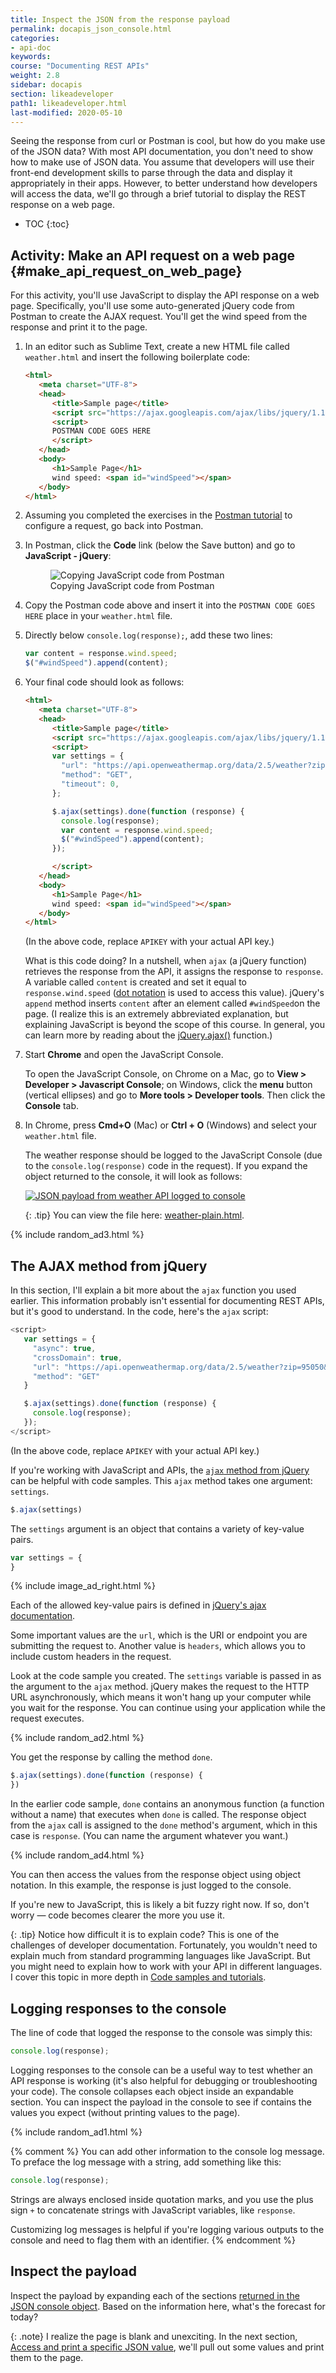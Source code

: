 ```yaml
---
title: Inspect the JSON from the response payload
permalink: docapis_json_console.html
categories:
- api-doc
keywords:
course: "Documenting REST APIs"
weight: 2.8
sidebar: docapis
section: likeadeveloper
path1: likeadeveloper.html
last-modified: 2020-05-10
---
```


Seeing the response from curl or Postman is cool, but how do you make use of the JSON data? With most API documentation, you don't need to show how to make use of JSON data. You assume that developers will use their front-end development skills to parse through the data and display it appropriately in their apps. However, to better understand how developers will access the data, we'll go through a brief tutorial to display the REST response on a web page.

* TOC
{:toc}

## <i class="fa fa-user-circle"></i> Activity: Make an API request on a web page {#make_api_request_on_web_page}

For this activity, you'll use JavaScript to display the API response on a web page. Specifically, you'll use some auto-generated jQuery code from Postman to create the AJAX request. You'll get the wind speed from the response and print it to the page.

1.  In an editor such as Sublime Text, create a new HTML file called `weather.html` and insert the following boilerplate code:

    ```html
    <html>
       <meta charset="UTF-8">
       <head>
          <title>Sample page</title>
          <script src="https://ajax.googleapis.com/ajax/libs/jquery/1.11.1/jquery.min.js"></script>
          <script>
          POSTMAN CODE GOES HERE
          </script>
       </head>
       <body>
          <h1>Sample Page</h1>
          wind speed: <span id="windSpeed"></span>
       </body>
    </html>
    ```

2.  Assuming you completed the exercises in the [Postman tutorial](docapis_postman.html) to configure a request, go back into Postman.
3.  In Postman, click the **Code** link (below the Save button) and go to **JavaScript - jQuery**:

    <figure><img class="docimage medium" src="{{site.media}}/postman_javascript_ajax.png" alt="Copying JavaScript code from Postman" /><figcaption>Copying JavaScript code from Postman</figcaption></figure>

4.  Copy the Postman code above and insert it into the `POSTMAN CODE GOES HERE` place in your `weather.html` file.
5.  Directly below `console.log(response);`, add these two lines:

    ```js
    var content = response.wind.speed;
    $("#windSpeed").append(content);
    ```

6.  Your final code should look as follows:

    ```html
    <html>
       <meta charset="UTF-8">
       <head>
          <title>Sample page</title>
          <script src="https://ajax.googleapis.com/ajax/libs/jquery/1.11.1/jquery.min.js"></script>
          <script>
          var settings = {
            "url": "https://api.openweathermap.org/data/2.5/weather?zip=95050&units=imperial&appid=APIKEY",
            "method": "GET",
            "timeout": 0,
          };

          $.ajax(settings).done(function (response) {
            console.log(response);
            var content = response.wind.speed;
            $("#windSpeed").append(content);
          });

          </script>
       </head>
       <body>
          <h1>Sample Page</h1>
          wind speed: <span id="windSpeed"></span>
       </body>
    </html>
    ```

    (In the above code, replace `APIKEY` with your actual API key.)

    What is this code doing? In a nutshell, when `ajax` (a jQuery function) retrieves the response from the API, it assigns the response to `response`. A variable called `content` is created and set it equal to `response.wind.speed` ([dot notation]({{site.rooturl}}docapis_diving_into_dot_notation.html) is used to access this value). jQuery's `append` method inserts `content` after an element called `#windSpeed`on the page. (I realize this is an extremely abbreviated explanation, but explaining JavaScript is beyond the scope of this course. In general, you can learn more by reading about the [jQuery.ajax()](https://api.jquery.com/jquery.ajax/) function.)

7.  Start **Chrome** and open the JavaScript Console.

    To open the JavaScript Console, on Chrome on a Mac, go to **View > Developer > Javascript Console**; on Windows, click the **menu** button (vertical ellipses) and go to **More tools > Developer tools**. Then click the **Console** tab.

8.  In Chrome, press **Cmd+O** (Mac) or **Ctrl + O** (Windows) and select your `weather.html` file.

    The weather response should be logged to the JavaScript Console (due to the `console.log(response)` code in the request). If you expand the object returned to the console, it will look as follows:

    <a class="noCrossRef" href="https://idratherbewriting.com/learnapidoc/assets/files/weather-plain.html"><img src="{{site.media}}/jsonpayloadweather.png" alt="JSON payload from weather API logged to console" /></a>

    {: .tip}
    You can view the file here: [weather-plain.html](https://idratherbewriting.com/learnapidoc/assets/files/weather-plain.html).


{% include random_ad3.html %}

## The AJAX method from jQuery

In this section, I'll explain a bit more about the `ajax` function you used earlier. This information probably isn't essential for documenting REST APIs, but it's good to understand. In the code, here's the `ajax` script:

```javascript
<script>
   var settings = {
     "async": true,
     "crossDomain": true,
     "url": "https://api.openweathermap.org/data/2.5/weather?zip=95050&appid=APIKEY&units=imperial",
     "method": "GET"
   }

   $.ajax(settings).done(function (response) {
     console.log(response);
   });
</script>
```

(In the above code, replace `APIKEY` with your actual API key.)

If you're working with JavaScript and APIs, the [`ajax` method from jQuery](http://api.jquery.com/jquery.ajax) can be helpful with code samples. This `ajax` method takes one argument: `settings`.

```js
$.ajax(settings)
```

The `settings` argument is an object that contains a variety of key-value pairs.

```js
var settings = {
}
```

{% include image_ad_right.html %}

Each of the allowed key-value pairs is defined in [jQuery's ajax documentation](http://api.jquery.com/jquery.ajax/#jQuery-ajax-settings).

Some important values are the `url`, which is the URI or endpoint you are submitting the request to. Another value is `headers`, which allows you to include custom headers in the request.

Look at the code sample you created. The `settings` variable is passed in as the argument to the `ajax` method. jQuery makes the request to the HTTP URL asynchronously, which means it won't hang up your computer while you wait for the response. You can continue using your application while the request executes.

{% include random_ad2.html %}

You get the response by calling the method `done`.

```js
$.ajax(settings).done(function (response) {
})
```

In the earlier code sample, `done` contains an anonymous function (a function without a name) that executes when `done` is called. The response object from the `ajax` call is assigned to the `done` method's argument, which in this case is `response`. (You can name the argument whatever you want.)

{% include random_ad4.html %}

You can then access the values from the response object using object notation. In this example, the response is just logged to the console.

If you're new to JavaScript, this is likely a bit fuzzy right now. If so, don't worry &mdash; code becomes clearer the more you use it.

{: .tip}
Notice how difficult it is to explain code? This is one of the challenges of developer documentation. Fortunately, you wouldn't need to explain much from standard programming languages like JavaScript. But you might need to explain how to work with your API in different languages. I cover this topic in more depth in [Code samples and tutorials](docapis_codesamples_bestpractices.html).

## Logging responses to the console

The line of code that logged the response to the console was simply this:

```js
console.log(response);
```

Logging responses to the console can be a useful way to test whether an API response is working (it's also helpful for debugging or troubleshooting your code). The console collapses each object inside an expandable section. You can inspect the payload in the console to see if contains the values you expect (without printing values to the page).

{% include random_ad1.html %}

{% comment %}
You can add other information to the console log message. To preface the log message with a string, add something like this:

```js
console.log(response);
```

Strings are always enclosed inside quotation marks, and you use the plus sign `+` to concatenate strings with JavaScript variables, like `response`.

Customizing log messages is helpful if you're logging various outputs to the console and need to flag them with an identifier.
{% endcomment %}

## <i class="fa fa-user-circle"></i> Inspect the payload

Inspect the payload by expanding each of the sections [returned in the JSON console object](https://idratherbewriting.com/learnapidoc/assets/files/weather-plain.html). Based on the information here, what's the forecast for today?

{: .note}
I realize the page is blank and unexciting. In the next section, [Access and print a specific JSON value](docapis_access_json_values.html), we'll pull out some values and print them to the page.
